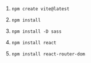 1. `npm create vite@latest`

2. `npm install`

3. `npm install -D sass`

4. `npm install react`

5. `npm install react-router-dom`